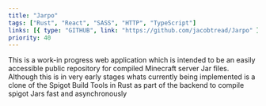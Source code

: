 ```yaml
---
title: "Jarpo"
tags: ["Rust", "React", "SASS", "HTTP", "TypeScript"]
links: [{ type: "GITHUB", link: "https://github.com/jacobtread/Jarpo" }]
priority: 40
---
```


This is a work-in progress web application which is intended to be an easily accessible public repository for compiled Minecraft server Jar files. Although this is in very early stages whats currently being implemented is a clone of the Spigot Build Tools in Rust as part of the backend to compile spigot Jars fast and asynchronously
